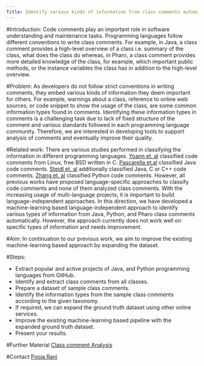 ```yaml
---
Title: Identify various kinds of information from class comments automatically
---
```


#Introduction:
Code comments play an important role in software understanding and maintenance tasks.
Programming languages follow  different conventions to write class comments.
For example, in Java, a class comment provides a high-level overview of a class i.e. summary of the class, what does the class do whereas, in Pharo, a class comment provides more detailed knowledge of the class, for example, which important public methods, or the instance variables the class has in addition to the high-level overview.

 
#Problem:
As developers do not follow strict conventions in writing comments, they embed various kinds of information they deem important for others.
For example, warnings about a class, reference to online web sources, or code snippet to show the usage of the class, are some common information types found in comments.
Identifying these information types in comments is a challenging task due to lack of fixed structure of the comment and various standards followed in each programming language community. Therefore, we are interested in developing tools to support analysis of comments and eventually improve their quality.

#Related work:
There are various studies performed in classifying the information in different programming languages. [Yoann et. al](https://ieeexplore.ieee.org/abstract/document/5070533) classified code comments from Linux, free BSD written in C.  [Pascarella et.al](https://ieeexplore.ieee.org/abstract/document/7962372) classified Java code comments. [Steidl et. al](https://ieeexplore.ieee.org/abstract/document/6613836) additionally classified Java, C or C\+\+ code comments. [Zhang et. al](https://link.springer.com/chapter/10.1007/978-3-030-02934-0_4) classified Python code comments. However, all previous works have proposed language-specific approaches to classify code comments and none of them analyzed class comments. 
With the increasing usage of multi-language projects, it is important to build language-independent approaches. In this direction, we have developed a machine-learning based language-independent approach to identify various types of information from Java, Python, and Pharo class comments automatically. However, the approach currently does not work well on specific types of information and needs improvement. 

#Aim:
In continuation to our previous work, we aim to improve the existing machine-learning based approach by expanding the dataset.

#Steps:

-  Extract popular and active projects of Java, and Python programming languages from GitHub.
-  Identify and extract class comments from all classes.
-  Prepare a dataset of sample class comments.  
-  Identify the information types from the sample class comments according to the given taxonomy.
-  If required, we can expand the ground truth dataset using other online services.
-  Improve the existing machine-learning based pipeline with the expanded ground truth dataset.
-  Present your results. 

#Further Material
[Class comment Analysis](http://scg.unibe.ch/download/softwarecomposition/2019-11-26-Ivan-classCommentAnalysis.pdf)

#Contact
[Pooja Rani](%base_url%/staff/Pooja-Rani)

